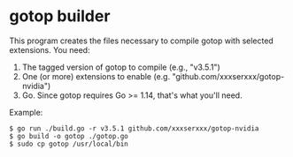 # gotop builder

This program creates the files necessary to compile gotop with selected
extensions. You need:

1. The tagged version of gotop to compile (e.g., "v3.5.1")
2. One (or more) extensions to enable (e.g. "github.com/xxxserxxx/gotop-nvidia")
3. Go. Since gotop requires Go >= 1.14, that's what you'll need.

Example:

```
$ go run ./build.go -r v3.5.1 github.com/xxxserxxx/gotop-nvidia
$ go build -o gotop ./gotop.go
$ sudo cp gotop /usr/local/bin
```

